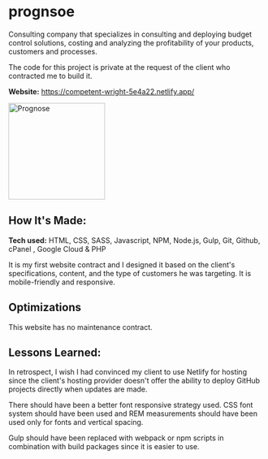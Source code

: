 # prognsoe
Consulting company that specializes in consulting and deploying budget control solutions, costing and analyzing the profitability of your products, customers and processes.

The code for this project is private at the request of the client who contracted me to build it. 

**Website:** https://competent-wright-5e4a22.netlify.app/

<a target="_blank" href="https://competent-wright-5e4a22.netlify.app/">
    <img src="src/img/prognose_logo.png" height="190px" alt="Prognose"/>
</a>

## How It's Made:

**Tech used:** HTML, CSS, SASS, Javascript, NPM, Node.js, Gulp, Git, Github, cPanel , Google Cloud & PHP

It is my first website contract and I designed it based on the client's specifications, content, and the type of customers he was targeting. It is mobile-friendly and responsive. 

## Optimizations

This website has no maintenance contract.

## Lessons Learned:

In retrospect, I wish I had convinced my client to use Netlify for hosting since the client's hosting provider doesn't offer the ability to deploy GitHub projects directly when updates are made.

There should have been a better font responsive strategy used. CSS font system should have been used and REM measurements should have been used only for fonts and vertical spacing.

Gulp should have been replaced with webpack or npm scripts in combination with build packages since it is easier to use. 
